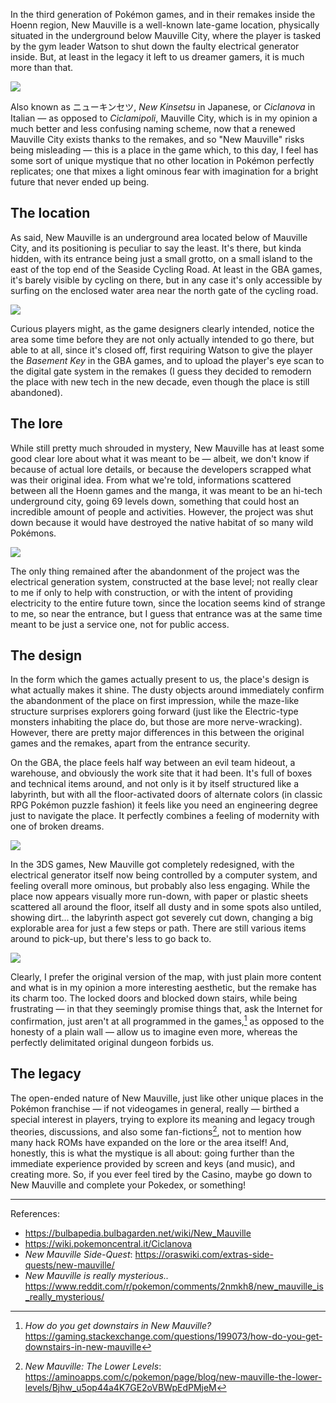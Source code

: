 <!--t The Mystique of New Mauville in Pokemon&#039;s Hoenn t-->
<!--d In the third generation of Pokémon games, and in their remakes inside the Hoenn region, New Mauville is a well-known late-game location, physically d-->
<!--tag Random tag-->

In the third generation of Pokémon games, and in their remakes inside the Hoenn region, New Mauville is a well-known late-game location, physically situated in the underground below Mauville City, where the player is tasked by the gym leader Watson to shut down the faulty electrical generator inside. But, at least in the legacy it left to us dreamer gamers, it is much more than that.

![](/content/images/20250913174302-IMG_20250913_150057.jpg)

Also known as ニューキンセツ, _New Kinsetsu_ in Japanese, or _Ciclanova_ in Italian — as opposed to _Ciclamipoli_, Mauville City, which is in my opinion a much better and less confusing naming scheme, now that a renewed Mauville City exists thanks to the remakes, and so "New Mauville" risks being misleading — this is a place in the game which, to this day, I feel has some sort of unique mystique that no other location in Pokémon perfectly replicates; one that mixes a light ominous fear with imagination for a bright future that never ended up being.

## The location

As said, New Mauville is an underground area located below of Mauville City, and its positioning is peculiar to say the least. It's there, but kinda hidden, with its entrance being just a small grotto, on a small island to the east of the top end of the Seaside Cycling Road. At least in the GBA games, it's barely visible by cycling on there, but in any case it's only accessible by surfing on the enclosed water area near the north gate of the cycling road.

![](https://archives.bulbagarden.net/media/upload/f/fb/New_Mauville_outside_E.png)

Curious players might, as the game designers clearly intended, notice the area some time before they are not only actually intended to go there, but able to at all, since it's closed off, first requiring Watson to give the player the _Basement Key_ in the GBA games, and to upload the player's eye scan to the digital gate system in the remakes (I guess they decided to remodern the place with new tech in the new decade, even though the place is still abandoned).

## The lore

While still pretty much shrouded in mystery, New Mauville has at least some good clear lore about what it was meant to be — albeit, we don't know if because of actual lore details, or because the developers scrapped what was their original idea. From what we're told, informations scattered between all the Hoenn games and the manga, it was meant to be an hi-tech underground city, going 69 levels down, something that could host an incredible amount of people and activities. However, the project was shut down because it would have destroyed the native habitat of so many wild Pokémons.

![](/content/images/20250913174234-IMG_20250913_174047.jpg)

The only thing remained after the abandonment of the project was the electrical generation system, constructed at the base level; not really clear to me if only to help with construction, or with the intent of providing electricity to the entire future town, since the location seems kind of strange to me, so near the entrance, but I guess that entrance was at the same time meant to be just a service one, not for public access.

## The design

In the form which the games actually present to us, the place's design is what actually makes it shine. The dusty objects around immediately confirm the abandonment of the place on first impression, while the maze-like structure surprises explorers going forward (just like the Electric-type monsters inhabiting the place do, but those are more nerve-wracking). However, there are pretty major differences in this between the original games and the remakes, apart from the entrance security.

On the GBA, the place feels half way between an evil team hideout, a warehouse, and obviously the work site that it had been. It's full of boxes and technical items around, and not only is it by itself structured like a labyrinth, but with all the floor-activated doors of alternate colors (in classic RPG Pokémon puzzle fashion) it feels like you need an engineering degree just to navigate the place. It perfectly combines a feeling of modernity with one of broken dreams.

![](https://media.pokemoncentral.it/wiki/1/1c/Ciclanova_RZS.png)

In the 3DS games, New Mauville got completely redesigned, with the electrical generator itself now being controlled by a computer system, and feeling overall more ominous, but probably also less engaging. While the place now appears visually more run-down, with paper or plastic sheets scattered all around the floor, itself all dusty and in some spots also untiled, showing dirt... the labyrinth aspect got severely cut down, changing a big explorable area for just a few steps or path. There are still various items around to pick-up, but there's less to go back to.

![](https://media.pokemoncentral.it/wiki/1/11/Ciclanova_ROZA.png)

Clearly, I prefer the original version of the map, with just plain more content and what is in my opinion a more interesting aesthetic, but the remake has its charm too. The locked doors and blocked down stairs, while being frustrating — in that they seemingly promise things that, ask the Internet for confirmation, just aren't at all programmed in the games,[^2] as opposed to the honesty of a plain wall — allow us to imagine even more, whereas the perfectly delimitated original dungeon forbids us.

## The legacy

The open-ended nature of New Mauville, just like other unique places in the Pokémon franchise — if not videogames in general, really — birthed a special interest in players, trying to explore its meaning and legacy trough theories, discussions, and also some fan-fictions[^1], not to mention how many hack ROMs have expanded on the lore or the area itself! And, honestly, this is what the mystique is all about: going further than the immediate experience provided by screen and keys (and music), and creating more. So, if you ever feel tired by the Casino, maybe go down to New Mauville and complete your Pokedex, or something!

---

References:

+ <https://bulbapedia.bulbagarden.net/wiki/New_Mauville>
+ <https://wiki.pokemoncentral.it/Ciclanova>
+ *New Mauville Side-Quest*: <https://oraswiki.com/extras-side-quests/new-mauville/>
+ *New Mauville is really mysterious..* <https://www.reddit.com/r/pokemon/comments/2nmkh8/new_mauville_is_really_mysterious/>

[^1]: *New Mauville: The Lower Levels*: <https://aminoapps.com/c/pokemon/page/blog/new-mauville-the-lower-levels/Bjhw_u5op44a4K7GE2oVBWpEdPMjeM>
[^2]: *How do you get downstairs in New Mauville?* <https://gaming.stackexchange.com/questions/199073/how-do-you-get-downstairs-in-new-mauville>